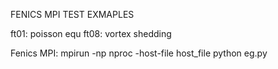 FENICS MPI TEST EXMAPLES

ft01: poisson equ
ft08: vortex shedding

Fenics MPI: mpirun -np nproc -host-file host_file python eg.py
